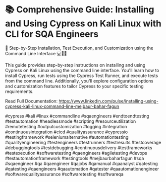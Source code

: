 # 📚 Comprehensive Guide: Installing and Using Cypress on Kali Linux with CLI for SQA Engineers



🔧 Step-by-Step Installation, Test Execution, and Customization using the Command Line Interface 💻🧪🔬



This guide provides step-by-step instructions on installing and using Cypress on Kali Linux using the command line interface. You'll learn how to install Cypress, run tests using the Cypress Test Runner, and execute tests from the command line. Additionally, you'll explore configuration options and customization features to tailor Cypress to your specific testing requirements.

Read Full Documentation: https://www.linkedin.com/pulse/installing-using-cypress-kali-linux-command-line-mejbaur-bahar-fagun

#cypress  #kali #linux #commandline #sqaengineers #endtoendtesting #testautomation #headlessmode #scripting #resourceutilization #remotetesting #outputcustomization #logging #integration #continuousintegration #cicd #qualityassurance #cypressio #testingframework #seleniumalternative #automationtesting #qualityengineering #testengineers #testrunners #testresults #testcoverage #debuggingtools #testdebugging #continuousdelivery #testframeworks #testexecution #softwaretesting #qaengineers #agiletesting #devops #testautomationframework #testingtools #mejbaurbaharfagun  #sqa #sqaengineer  #qa #qaengineer #qajobs #qamanual #qaanalyst #qatesting #qatesting #qaengineers #qaautomation #qatester #qaautomationengineer #softwarequalityassurance #softwaretesting #softwareqa 
